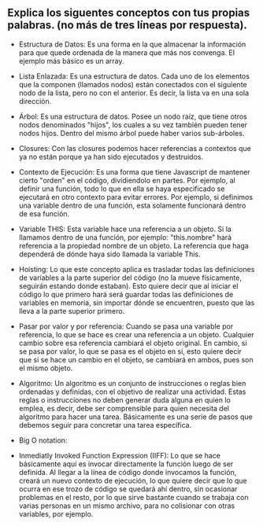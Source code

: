 ## Explica los siguentes conceptos con tus propias palabras. (no más de tres líneas por respuesta).

* Estructura de Datos: Es una forma en la que almacenar la información para que quede ordenada de la manera que más nos convenga. El ejemplo más básico es un array.

* Lista Enlazada: Es una estructura de datos. Cada uno de los elementos que la componen (llamados nodos) están conectados con el siguiente nodo de la lista, pero no con el anterior.
Es decir, la lista va en una sola dirección.

* Árbol: Es una estructura de datos. Posee un nodo raíz, que tiene otros nodos denominados "hijos", los cuales a su vez también pueden tener nodos hijos. Dentro del mismo árbol puede haber varios sub-árboles.

* Closures: Con las closures podemos hacer referencias a contextos que ya no están porque ya han sido ejecutados y destruidos.

* Contexto de Ejecución: Es una forma que tiene Javascript de mantener cierto "orden" en el código, dividiendolo en partes. Por ejemplo, al definir una función, todo lo que en ella se
haya especificado se ejecutará en otro contexto para evitar errores. Por ejemplo, si definimos una variable dentro de una función, esta solamente funcionará dentro de esa función.

* Variable THIS: Esta variable hace una referencia a un objeto. Si la llamamos dentro de una función, por ejemplo: "this.nombre" hará referencia a la propiedad nombre de un objeto. La referencia que haga dependerá de dónde haya sido llamada la variable This.

* Hoisting: Lo que este concepto aplica es trasladar todas las definiciones de variables a la parte superior del código (no la mueve físicamente, seguirán estando donde estaban). Esto quiere decir que al iniciar el código lo que primero hará será guardar todas las definiciones de variables en memoria, sin importar dónde se encuentren, puesto que las lleva a la parte superior primero.

* Pasar por valor y por referencia: Cuando se pasa una variable por referencia, lo que se hace es crear una referencia a un objeto. Cualquier cambio sobre esa referencia cambiará el objeto original. En cambio, si se pasa por valor, lo que se pasa es el objeto en sí, esto quiere decir que si se hace un cambio en el objeto, se cambiará en ambos, pues son el mismo objeto.

* Algoritmo: Un algoritmo es un conjunto de instrucciones o reglas bien ordenadas y definidas, con el objetivo de realizar una actividad. Estas reglas o instrucciones no deben generar duda alguna en quien lo emplea, es decir, debe ser comprensible para quien necesita del algoritmo para hacer una tarea. Básicamente es una serie de pasos que debemos seguir para concretar una tarea específica.

* Big O notation: 

* Inmediatly Invoked Function Expression (IIFF): Lo que se hace básicamente aquí es invocar directamente la función luego de ser definida. Al llegar a la línea de código donde invocamos la función, creará un nuevo contexto de ejecución, lo que quiere decir que lo que ocurra en ese trozo de código se quedará ahí dentro, sin ocasionar problemas en el resto, por lo que sirve bastante cuando se trabaja con varias personas en un mismo archivo, para no colisionar con otras variables, por ejemplo.
